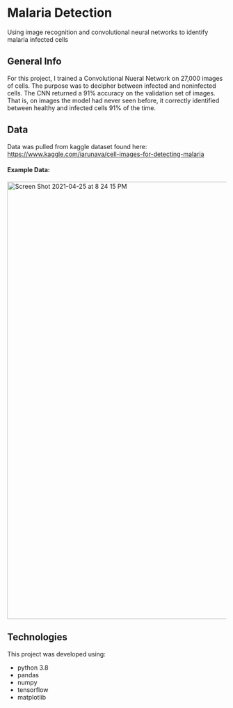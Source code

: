 # Malaria Detection
Using image recognition and convolutional neural networks to identify malaria infected cells

## General Info
For this project, I trained a Convolutional Nueral Network on 27,000 images of cells. The purpose was to decipher between infected and noninfected cells. The CNN returned a 91% accuracy on the validation set of images. That is, on images the model had never seen before, it correctly identified between healthy and infected cells 91% of the time. 

## Data
Data was pulled from kaggle dataset found here: https://www.kaggle.com/iarunava/cell-images-for-detecting-malaria

#### Example Data:
<img width="1004" alt="Screen Shot 2021-04-25 at 8 24 15 PM" src="https://user-images.githubusercontent.com/73447072/116014648-40130380-a604-11eb-9cfb-1ea89c5b88b2.png">


## Technologies
This project was developed using:
* python 3.8
* pandas
* numpy
* tensorflow
* matplotlib
